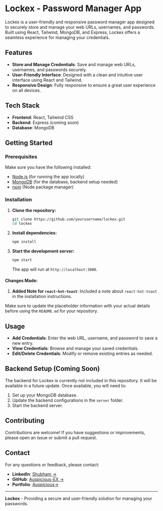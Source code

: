 
# Lockex - Password Manager App

Lockex is a user-friendly and responsive password manager app designed to securely store and manage your web URLs, usernames, and passwords. Built using React, Tailwind, MongoDB, and Express, Lockex offers a seamless experience for managing your credentials.

## Features

- **Store and Manage Credentials**: Save and manage web URLs, usernames, and passwords securely.
- **User-Friendly Interface**: Designed with a clean and intuitive user interface using React and Tailwind.
- **Responsive Design**: Fully responsive to ensure a great user experience on all devices.

## Tech Stack

- **Frontend**: React, Tailwind CSS
- **Backend**: Express (coming soon)
- **Database**: MongoDB

## Getting Started

### Prerequisites

Make sure you have the following installed:

- [Node.js](https://nodejs.org/) (for running the app locally)
- [MongoDB](https://www.mongodb.com/) (for the database, backend setup needed)
- [npm](https://www.npmjs.com/) (Node package manager)

### Installation

1. **Clone the repository:**

   ```bash
   git clone https://github.com/yourusername/lockex.git
   cd lockex
   ```

2. **Install dependencies:**

   ```bash
   npm install
   ```

3. **Start the development server:**

   ```bash
   npm start
   ```

   The app will run at `http://localhost:3000`.


#### Changes Made:
1. **Added Note for `react-hot-toast`**: Included a note about `react-hot-toast` in the installation instructions.

Make sure to update the placeholder information with your actual details before using the `README.md` for your repository.


## Usage

- **Add Credentials**: Enter the web URL, username, and password to save a new entry.
- **View Credentials**: Browse and manage your saved credentials.
- **Edit/Delete Credentials**: Modify or remove existing entries as needed.

## Backend Setup (Coming Soon)

The backend for Lockex is currently not included in this repository. It will be available in a future update. Once available, you will need to:

1. Set up your MongoDB database.
2. Update the backend configurations in the `server` folder.
3. Start the backend server.

## Contributing

Contributions are welcome! If you have suggestions or improvements, please open an issue or submit a pull request.



## Contact

For any questions or feedback, please contact:

- **LinkedIn**: [Shubham ->](https://www.linkedin.com/in/shubham-prajapati-b1051a246/)
- **GitHub**: [Auspicious-EX ->](https://github.com/Auspicious)
- **Portfolio**: [Auspicious->](https://auspicious.me)


---

**Lockex** - Providing a secure and user-friendly solution for managing your passwords.


